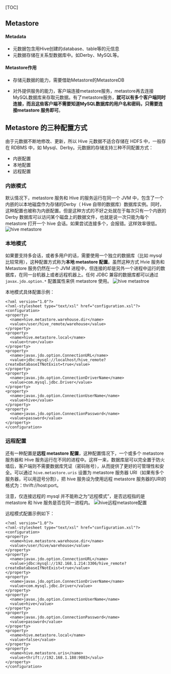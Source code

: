 

[TOC]

## Metastore

#### Metadata

- 元数据包含用Hive创建的database、table等的元信息
- 元数据存储在关系型数据库中。如Derby、MySQL等。

#### Metastore作用

- 存储元数据的能力，需要借助Metastore的MetastoreDB

- 对外提供服务的能力，客户端连接metastore服务，metastore再去连接MySQL数据库来存取元数据。有了metastore服务，**就可以有多个客户端同时连接，而且这些客户端不需要知道MySQL数据库的用户名和密码，只需要连接metastore 服务即可**。 

## Metastore 的三种配置方式

由于元数据不断地修改、更新，所以 Hive 元数据不适合存储在 HDFS 中，一般存在 RDBMS 中，如 Mysql、Derby。元数据的存储支持三种不同配置方式：

- 内嵌配置
- 本地配置
- 远程配置

### 内嵌模式

默认情况下，metastore 服务和 Hive 的服务运行在同一个 JVM 中，包含了一个内嵌的以本地磁盘作为存储的Derby（ Hive 自带的数据库）数据库实例。同时，这种配置也被称为内嵌配置。但是这种方式的不好之处就在于每次只有一个内嵌的 Derby 数据库可以访问某个磁盘上的数据文件，也就是说一次只能为每个 metastore 打开一个 hive 会话。如果尝试连接多个，会报错。这样效率很低。
![hive metastore](https://kingcall.oss-cn-hangzhou.aliyuncs.com/blog/img/file_1574260544000_20191120223548908881-20210111220823864.png)

### 本地模式

如果要支持多会话，或者多用户的话，需要使用一个独立的数据库（比如 mysql 比较常用），这种配置方式称为**本地 metastore 配置**。虽然这种方式 Hvie 服务和 Metastore 服务仍然在一个 JVM 进程中，但连接的却是另外一个进程中运行的数据库，在同一台机器上或者远程机器上。任何 JDBC 兼容的数据库都可以通过 `javax.jdo.option.*` 配置属性来供 metastore 使用。
![hive metastroe](https://kingcall.oss-cn-hangzhou.aliyuncs.com/blog/img/file_1574260593000_20191120223638750997-20210111220826131.png)

本地模式具体配置示例：

```
<?xml version="1.0"?>
<?xml-stylesheet type="text/xsl" href="configuration.xsl"?>
<configuration>
<property>
  <name>hive.metastore.warehouse.dir</name>
  <value>/user/hive_remote/warehouse</value>
</property>
<property>
  <name>hive.metastore.local</name>
  <value>true</value>
</property>
<property>
  <name>javax.jdo.option.ConnectionURL</name>
  <value>jdbc:mysql://localhost/hive_remote?createDatabaseIfNotExist=true</value>
</property>
<property>
  <name>javax.jdo.option.ConnectionDriverName</name>
  <value>com.mysql.jdbc.Driver</value>
</property>
<property>
  <name>javax.jdo.option.ConnectionUserName</name>
  <value>hive</value>
</property>
<property>
  <name>javax.jdo.option.ConnectionPassword</name>
  <value>password</value>
</property>
</configuration>
```

### 远程配置

还有一种配置是**远程 metastore 配置**，这种配置情况下，一个或多个 metastore 服务器和 Hive 服务运行在不同的进程中。这样一来，数据库层可以完全置于防火墙后，客户端则不需要数据库凭证（密码账号），从而提供了更好的可管理性和安全。可以通过 `hive.metastore.uris` 设置为 metastore 服务器 URI（如果有多个服务器，可以用逗号分割），把 hive 服务设为使用远程 metastore 服务器的URI的格式为：thrift://host:port。

注意，仅连接远程的 mysql 并不能称之为“远程模式”，是否远程指的是 metastore 和 hive 服务是否在同一进程内。
![hive远程metastore配置](https://kingcall.oss-cn-hangzhou.aliyuncs.com/blog/img/file_1574260664000_20191120223748792913.png)

远程模式配置示例如下：

```
<?xml version="1.0"?>
<?xml-stylesheet type="text/xsl" href="configuration.xsl"?>
<configuration>
<property>
  <name>hive.metastore.warehouse.dir</name>
  <value>/user/hive/warehouse</value>
</property>
<property>
  <name>javax.jdo.option.ConnectionURL</name>
  <value>jdbc:mysql://192.168.1.214:3306/hive_remote?createDatabaseIfNotExist=true</value>
</property>
<property>
  <name>javax.jdo.option.ConnectionDriverName</name>
  <value>com.mysql.jdbc.Driver</value>
</property>
<property>
  <name>javax.jdo.option.ConnectionUserName</name>
  <value>hive</value>
</property>
<property>
  <name>javax.jdo.option.ConnectionPassword</name>
  <value>password</value>
</property>
<property>
  <name>hive.metastore.local</name>
  <value>false</value>
</property>
<property>
  <name>hive.metastore.uris</name>
  <value>thrift://192.168.1.188:9083</valu>
</property>
</configuration>
```


